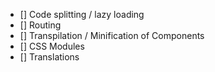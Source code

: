- [] Code splitting / lazy loading
- [] Routing
- [] Transpilation / Minification of Components
- [] CSS Modules
- [] Translations
